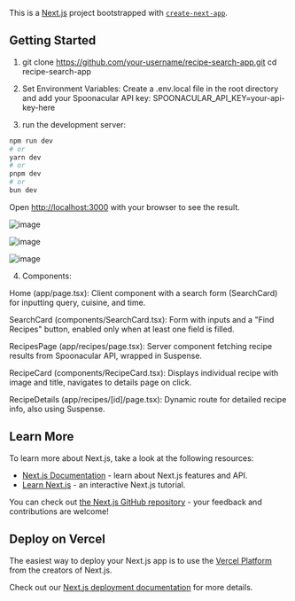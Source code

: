 This is a [Next.js](https://nextjs.org) project bootstrapped with [`create-next-app`](https://nextjs.org/docs/app/api-reference/cli/create-next-app).

## Getting Started
1. git clone https://github.com/your-username/recipe-search-app.git
cd recipe-search-app
2. Set Environment Variables: Create a .env.local file in the root directory and add your Spoonacular API key:
SPOONACULAR_API_KEY=your-api-key-here

3. run the development server:

```bash
npm run dev
# or
yarn dev
# or
pnpm dev
# or
bun dev
```
Open [http://localhost:3000](http://localhost:3000) with your browser to see the result.

![image](https://github.com/user-attachments/assets/99e67550-3cf4-4256-a86f-1e32818de667)

![image](https://github.com/user-attachments/assets/d495f650-7282-47e2-8b46-76c4373a7913)

![image](https://github.com/user-attachments/assets/9b84e91e-ea9d-4894-bd90-aa1748718f67)

4. Components:

Home (app/page.tsx): Client component with a search form (SearchCard) for inputting query, cuisine, and time.

SearchCard (components/SearchCard.tsx): Form with inputs and a "Find Recipes" button, enabled only when at least one field is filled.

RecipesPage (app/recipes/page.tsx): Server component fetching recipe results from Spoonacular API, wrapped in Suspense.

RecipeCard (components/RecipeCard.tsx): Displays individual recipe with image and title, navigates to details page on click.

RecipeDetails (app/recipes/[id]/page.tsx): Dynamic route for detailed recipe info, also using Suspense.



## Learn More

To learn more about Next.js, take a look at the following resources:

- [Next.js Documentation](https://nextjs.org/docs) - learn about Next.js features and API.
- [Learn Next.js](https://nextjs.org/learn) - an interactive Next.js tutorial.

You can check out [the Next.js GitHub repository](https://github.com/vercel/next.js) - your feedback and contributions are welcome!

## Deploy on Vercel

The easiest way to deploy your Next.js app is to use the [Vercel Platform](https://vercel.com/new?utm_medium=default-template&filter=next.js&utm_source=create-next-app&utm_campaign=create-next-app-readme) from the creators of Next.js.

Check out our [Next.js deployment documentation](https://nextjs.org/docs/app/building-your-application/deploying) for more details.
